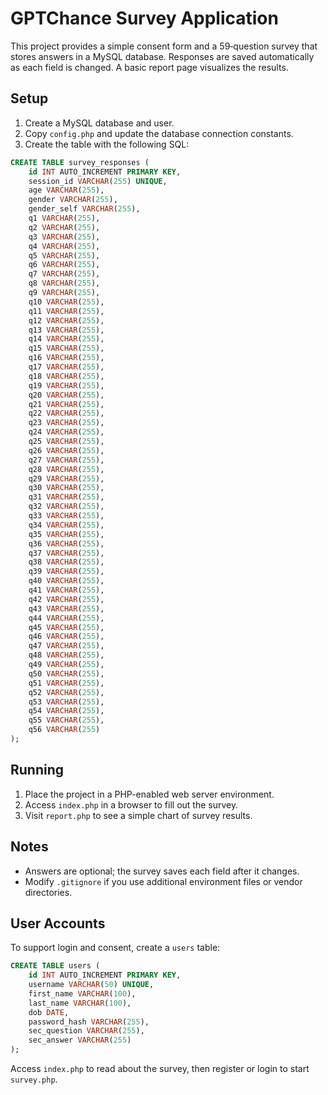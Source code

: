 # GPTChance Survey Application

This project provides a simple consent form and a 59‑question survey that stores answers in a MySQL database. Responses are saved automatically as each field is changed. A basic report page visualizes the results.

## Setup
1. Create a MySQL database and user.
2. Copy `config.php` and update the database connection constants.
3. Create the table with the following SQL:

```sql
CREATE TABLE survey_responses (
    id INT AUTO_INCREMENT PRIMARY KEY,
    session_id VARCHAR(255) UNIQUE,
    age VARCHAR(255),
    gender VARCHAR(255),
    gender_self VARCHAR(255),
    q1 VARCHAR(255),
    q2 VARCHAR(255),
    q3 VARCHAR(255),
    q4 VARCHAR(255),
    q5 VARCHAR(255),
    q6 VARCHAR(255),
    q7 VARCHAR(255),
    q8 VARCHAR(255),
    q9 VARCHAR(255),
    q10 VARCHAR(255),
    q11 VARCHAR(255),
    q12 VARCHAR(255),
    q13 VARCHAR(255),
    q14 VARCHAR(255),
    q15 VARCHAR(255),
    q16 VARCHAR(255),
    q17 VARCHAR(255),
    q18 VARCHAR(255),
    q19 VARCHAR(255),
    q20 VARCHAR(255),
    q21 VARCHAR(255),
    q22 VARCHAR(255),
    q23 VARCHAR(255),
    q24 VARCHAR(255),
    q25 VARCHAR(255),
    q26 VARCHAR(255),
    q27 VARCHAR(255),
    q28 VARCHAR(255),
    q29 VARCHAR(255),
    q30 VARCHAR(255),
    q31 VARCHAR(255),
    q32 VARCHAR(255),
    q33 VARCHAR(255),
    q34 VARCHAR(255),
    q35 VARCHAR(255),
    q36 VARCHAR(255),
    q37 VARCHAR(255),
    q38 VARCHAR(255),
    q39 VARCHAR(255),
    q40 VARCHAR(255),
    q41 VARCHAR(255),
    q42 VARCHAR(255),
    q43 VARCHAR(255),
    q44 VARCHAR(255),
    q45 VARCHAR(255),
    q46 VARCHAR(255),
    q47 VARCHAR(255),
    q48 VARCHAR(255),
    q49 VARCHAR(255),
    q50 VARCHAR(255),
    q51 VARCHAR(255),
    q52 VARCHAR(255),
    q53 VARCHAR(255),
    q54 VARCHAR(255),
    q55 VARCHAR(255),
    q56 VARCHAR(255)
);
```

## Running
1. Place the project in a PHP-enabled web server environment.
2. Access `index.php` in a browser to fill out the survey.
3. Visit `report.php` to see a simple chart of survey results.

## Notes
* Answers are optional; the survey saves each field after it changes.
* Modify `.gitignore` if you use additional environment files or vendor directories.

## User Accounts
To support login and consent, create a `users` table:

```sql
CREATE TABLE users (
    id INT AUTO_INCREMENT PRIMARY KEY,
    username VARCHAR(50) UNIQUE,
    first_name VARCHAR(100),
    last_name VARCHAR(100),
    dob DATE,
    password_hash VARCHAR(255),
    sec_question VARCHAR(255),
    sec_answer VARCHAR(255)
);
```

Access `index.php` to read about the survey, then register or login to start `survey.php`.
